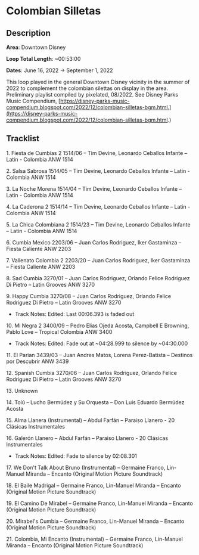 # Colombian Silletas

## Description

**Area**: Downtown Disney

**Loop Total Length**: ~00:53:00

**Dates**: June 16, 2022 → September 1, 2022

This loop played in the general Downtown Disney vicinity in the summer of 2022 to complement the colombian silettas on display in the area. Preliminary playlist compiled by pixelated, 08/2022. See Disney Parks Music Compendium, [https://disney-parks-music-compendium.blogspot.com/2022/12/colombian-silletas-bgm.html.](https://disney-parks-music-compendium.blogspot.com/2022/12/colombian-silletas-bgm.html.)

## Tracklist

1\. Fiesta de Cumbias 2 1514/06 – Tim Devine, Leonardo Ceballos Infante – Latin - Colombia ANW 1514



2\. Salsa Sabrosa 1514/05 – Tim Devine, Leonardo Ceballos Infante – Latin - Colombia ANW 1514



3\. La Noche Morena 1514/04 – Tim Devine, Leonardo Ceballos Infante – Latin - Colombia ANW 1514



4\. La Caderona 2 1514/14 – Tim Devine, Leonardo Ceballos Infante – Latin - Colombia ANW 1514



5\. La Chica Colombiana 2 1514/23 – Tim Devine, Leonardo Ceballos Infante – Latin - Colombia ANW 1514



6\. Cumbia Mexico 2203/06 – Juan Carlos Rodriguez, Iker Gastaminza – Fiesta Caliente ANW 2203



7\. Vallenato Colombia 2 2203/20 – Juan Carlos Rodriguez, Iker Gastaminza – Fiesta Caliente ANW 2203



8\. Sad Cumbia 3270/01 – Juan Carlos Rodriguez, Orlando Felice Rodriguez Di Pietro – Latin Grooves ANW 3270



9\. Happy Cumbia 3270/08 – Juan Carlos Rodriguez, Orlando Felice Rodriguez Di Pietro – Latin Grooves ANW 3270

- Track Notes: Edited: Last 00:06.393 is faded out

10\. Mi Negra 2 3400/09 – Pedro Elias Ojeda Acosta, Campbell E Browning, Pablo Love – Tropical Colombia ANW 3400

- Track Notes: Edited: Fade out at ~04:28.999
  to silence by ~04:30.000

11\. El Parian 3439/03 – Juan Andres Matos, Lorena Perez-Batista – Destinos por Descubrir ANW 3439



12\. Spanish Cumbia 3270/06 – Juan Carlos Rodriguez, Orlando Felice Rodriguez Di Pietro – Latin Grooves ANW 3270



13\. Unknown



14\. Tolú – Lucho Bermúdez y Su Orquesta – Don Luis Eduardo Bermúdez Acosta



15\. Alma Llanera (Instrumental) – Abdul Farfán – Paraiso Llanero - 20 Clásicas Instrumentales



16\. Galerón Llanero – Abdul Farfán – Paraiso Llanero - 20 Clásicas Instrumentales

- Track Notes: Edited: Fade to silence by
  02:08.301

17\. We Don't Talk About Bruno (Instrumental) – Germaine Franco, Lin-Manuel Miranda – Encanto (Original Motion Picture Soundtrack)



18\. El Baile Madrigal – Germaine Franco, Lin-Manuel Miranda – Encanto (Original Motion Picture Soundtrack)



19\. El Camino De Mirabel – Germaine Franco, Lin-Manuel Miranda – Encanto (Original Motion Picture Soundtrack)



20\. Mirabel's Cumbia – Germaine Franco, Lin-Manuel Miranda – Encanto (Original Motion Picture Soundtrack)



21\. Colombia, Mi Encanto (Instrumental) – Germaine Franco, Lin-Manuel Miranda – Encanto (Original Motion Picture Soundtrack)


